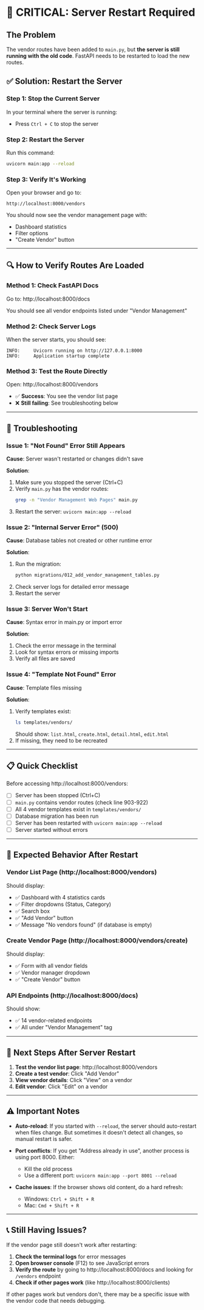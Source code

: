 # 🚨 CRITICAL: Server Restart Required

## The Problem

The vendor routes have been added to `main.py`, but **the server is still running with the old code**. FastAPI needs to be restarted to load the new routes.

## ✅ Solution: Restart the Server

### Step 1: Stop the Current Server

In your terminal where the server is running:
- Press `Ctrl + C` to stop the server

### Step 2: Restart the Server

Run this command:
```bash
uvicorn main:app --reload
```

### Step 3: Verify It's Working

Open your browser and go to:
```
http://localhost:8000/vendors
```

You should now see the vendor management page with:
- Dashboard statistics
- Filter options
- "Create Vendor" button

---

## 🔍 How to Verify Routes Are Loaded

### Method 1: Check FastAPI Docs
Go to: http://localhost:8000/docs

You should see all vendor endpoints listed under "Vendor Management"

### Method 2: Check Server Logs
When the server starts, you should see:
```
INFO:     Uvicorn running on http://127.0.0.1:8000
INFO:     Application startup complete
```

### Method 3: Test the Route Directly
Open: http://localhost:8000/vendors

- ✅ **Success**: You see the vendor list page
- ❌ **Still failing**: See troubleshooting below

---

## 🔧 Troubleshooting

### Issue 1: "Not Found" Error Still Appears

**Cause**: Server wasn't restarted or changes didn't save

**Solution**:
1. Make sure you stopped the server (Ctrl+C)
2. Verify `main.py` has the vendor routes:
   ```bash
   grep -n "Vendor Management Web Pages" main.py
   ```
3. Restart the server: `uvicorn main:app --reload`

### Issue 2: "Internal Server Error" (500)

**Cause**: Database tables not created or other runtime error

**Solution**:
1. Run the migration:
   ```bash
   python migrations/012_add_vendor_management_tables.py
   ```
2. Check server logs for detailed error message
3. Restart the server

### Issue 3: Server Won't Start

**Cause**: Syntax error in main.py or import error

**Solution**:
1. Check the error message in the terminal
2. Look for syntax errors or missing imports
3. Verify all files are saved

### Issue 4: "Template Not Found" Error

**Cause**: Template files missing

**Solution**:
1. Verify templates exist:
   ```bash
   ls templates/vendors/
   ```
   Should show: `list.html`, `create.html`, `detail.html`, `edit.html`
2. If missing, they need to be recreated

---

## 📋 Quick Checklist

Before accessing http://localhost:8000/vendors:

- [ ] Server has been stopped (Ctrl+C)
- [ ] `main.py` contains vendor routes (check line 903-922)
- [ ] All 4 vendor templates exist in `templates/vendors/`
- [ ] Database migration has been run
- [ ] Server has been restarted with `uvicorn main:app --reload`
- [ ] Server started without errors

---

## 🎯 Expected Behavior After Restart

### Vendor List Page (http://localhost:8000/vendors)

Should display:
- ✅ Dashboard with 4 statistics cards
- ✅ Filter dropdowns (Status, Category)
- ✅ Search box
- ✅ "Add Vendor" button
- ✅ Message "No vendors found" (if database is empty)

### Create Vendor Page (http://localhost:8000/vendors/create)

Should display:
- ✅ Form with all vendor fields
- ✅ Vendor manager dropdown
- ✅ "Create Vendor" button

### API Endpoints (http://localhost:8000/docs)

Should show:
- ✅ 14 vendor-related endpoints
- ✅ All under "Vendor Management" tag

---

## 🚀 Next Steps After Server Restart

1. **Test the vendor list page**: http://localhost:8000/vendors
2. **Create a test vendor**: Click "Add Vendor"
3. **View vendor details**: Click "View" on a vendor
4. **Edit vendor**: Click "Edit" on a vendor

---

## ⚠️ Important Notes

- **Auto-reload**: If you started with `--reload`, the server should auto-restart when files change. But sometimes it doesn't detect all changes, so manual restart is safer.

- **Port conflicts**: If you get "Address already in use", another process is using port 8000. Either:
  - Kill the old process
  - Use a different port: `uvicorn main:app --port 8001 --reload`

- **Cache issues**: If the browser shows old content, do a hard refresh:
  - Windows: `Ctrl + Shift + R`
  - Mac: `Cmd + Shift + R`

---

## 📞 Still Having Issues?

If the vendor page still doesn't work after restarting:

1. **Check the terminal logs** for error messages
2. **Open browser console** (F12) to see JavaScript errors
3. **Verify the route** by going to http://localhost:8000/docs and looking for `/vendors` endpoint
4. **Check if other pages work** (like http://localhost:8000/clients)

If other pages work but vendors don't, there may be a specific issue with the vendor code that needs debugging.
